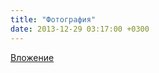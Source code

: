 ```yaml
---
title: "Фотография"
date: 2013-12-29 03:17:00 +0300
---
```



[Вложение](/assets/vk_photos/4/e4fCOlg1BDM.jpg)
